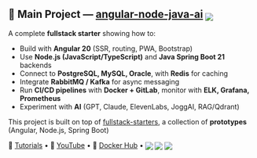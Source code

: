 ## 🚀 Main Project — [angular-node-java-ai](https://github.com/ganatan/angular-node-java-ai) <sub><img src="https://img.shields.io/badge/stars-808-blue?style=flat&logo=github&logoColor=white" /></sub>

A complete **fullstack starter** showing how to:  
- Build with **Angular 20** (SSR, routing, PWA, Bootstrap)  
- Use **Node.js (JavaScript/TypeScript)** and **Java Spring Boot 21** backends  
- Connect to **PostgreSQL, MySQL, Oracle**, with **Redis** for caching  
- Integrate **RabbitMQ / Kafka** for async messaging  
- Run **CI/CD pipelines** with **Docker + GitLab**, monitor with **ELK, Grafana, Prometheus**  
- Experiment with **AI** (GPT, Claude, ElevenLabs, JoggAI, RAG/Qdrant)  

This project is built on top of [fullstack-starters](https://github.com/ganatan/fullstack-starters), a collection of **prototypes** (Angular, Node.js, Spring Boot) 

📘 [Tutorials](https://www.ganatan.com/en/tutorials) • 🎥 [YouTube](https://www.youtube.com/@ganatan) • 🐳 [Docker Hub](https://hub.docker.com/u/ganatan) • <sub><img src="https://img.shields.io/badge/Followers-444-blue?style=flat&logo=github" /> <img src="https://img.shields.io/badge/★%20Stars-1.6k-blue?style=flat&logo=github" /> <img src="https://img.shields.io/badge/Commits-1922-blue?style=flat&logo=git" /></sub>
